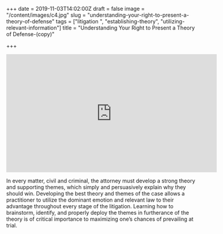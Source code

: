 +++
date = 2019-11-03T14:02:00Z
draft = false
image = "/content/images/c4.jpg"
slug = "understanding-your-right-to-present-a-theory-of-defense"
tags = ["litigation ", "establishing-theory", "utilizing-relevant-information"]
title = "Understanding Your Right to Present a Theory of Defense-(copy)"

+++

<iframe width="560" height="315" src="https://www.youtube.com/embed/A-zKJEPwjBI" frameborder="0" allow="accelerometer; autoplay; encrypted-media; gyroscope; picture-in-picture" allowfullscreen></iframe>  

In every matter, civil and criminal, the attorney must develop a strong theory and supporting themes, which simply and persuasively explain why they should win. Developing the best theory and themes of the case allows a practitioner to utilize the dominant emotion and relevant law to their advantage throughout every stage of the litigation. Learning how to brainstorm, identify, and properly deploy the themes in furtherance of the theory is of critical importance to maximizing one’s chances of prevailing at trial.